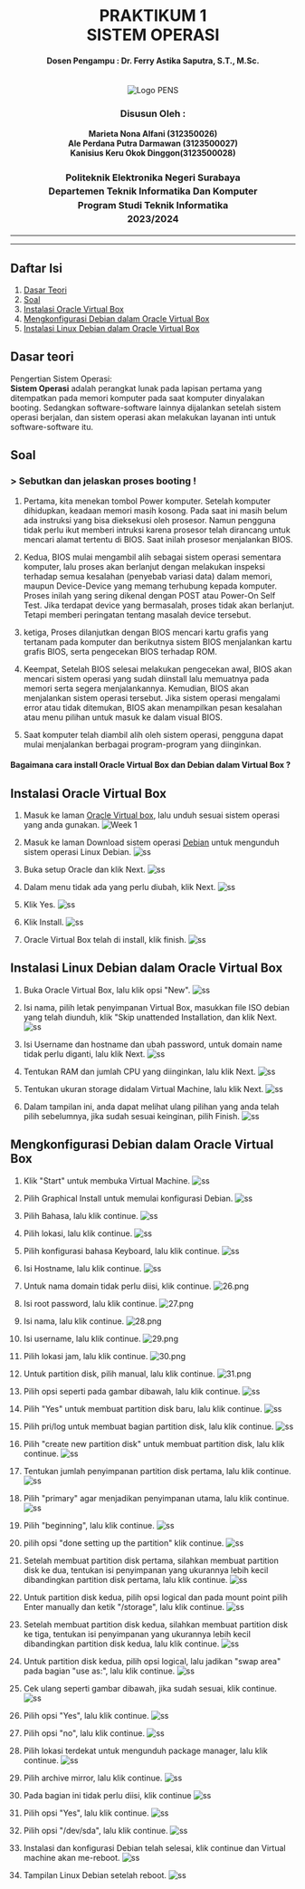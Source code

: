 <div align="center">
  <h1 style="text-align: center;font-weight: bold">PRAKTIKUM 1<br>SISTEM OPERASI</h1>
  <h4 style="text-align: center;">Dosen Pengampu : Dr. Ferry Astika Saputra, S.T., M.Sc.</h4>
</div>
<br />
<div align="center">
  <img src="https://upload.wikimedia.org/wikipedia/id/4/44/Logo_PENS.png" alt="Logo PENS">
  <h3 style="text-align: center;">Disusun Oleh : </h3>
  <p style="text-align: center;">
    <strong>Marieta Nona Alfani (312350026) </strong><br>
    <strong>Ale Perdana Putra Darmawan (3123500027) </strong><br>
    <strong>Kanisius Keru Okok Dinggon(3123500028)</strong>
  </p>
<h3 style="text-align: center;line-height: 1.5">Politeknik Elektronika Negeri Surabaya<br>Departemen Teknik Informatika Dan Komputer<br>Program Studi Teknik Informatika<br>2023/2024</h3>
  <hr><hr>
</div>

## Daftar Isi
1. [Dasar Teori](#Dasar-teori)
2. [Soal](#soal)
3. [Instalasi Oracle Virtual Box](#Instalasi-Oracle-Virtual-Box)
4. [Mengkonfigurasi Debian dalam Oracle Virtual Box](#Mengkonfigurasi-Debian-dalam-Oracle-Virtual-Box)
5. [Instalasi Linux Debian dalam Oracle Virtual Box](#Instalasi-Linux-Debian-dalam-Oracle-Virtual-Box)


## Dasar teori
Pengertian Sistem Operasi:</br>
<strong>Sistem Operasi</strong> adalah perangkat lunak pada lapisan pertama yang ditempatkan pada memori komputer pada saat komputer dinyalakan booting. Sedangkan software-software lainnya dijalankan setelah sistem operasi berjalan, dan sistem operasi akan melakukan layanan inti untuk software-software itu.

## Soal
#### <h3> > Sebutkan dan jelaskan proses booting !</h3>
1. Pertama, kita menekan tombol Power komputer. Setelah komputer dihidupkan, keadaan memori masih kosong. Pada saat ini masih belum ada instruksi yang bisa dieksekusi oleh prosesor. Namun pengguna tidak perlu ikut memberi intruksi karena prosesor telah dirancang untuk mencari alamat tertentu di BIOS. Saat inilah prosesor menjalankan BIOS.

2. Kedua, BIOS mulai mengambil alih sebagai sistem operasi sementara komputer, lalu proses akan berlanjut dengan melakukan inspeksi terhadap semua kesalahan (penyebab variasi data) dalam memori, maupun Device-Device yang memang terhubung kepada komputer. Proses inilah yang sering dikenal dengan POST atau Power-On Self Test. Jika terdapat device yang bermasalah, proses tidak akan berlanjut. Tetapi memberi peringatan tentang masalah device tersebut.

3. ketiga, Proses dilanjutkan dengan BIOS mencari kartu grafis yang tertanam pada komputer dan berikutnya sistem BIOS menjalankan kartu grafis BIOS, serta pengecekan BIOS terhadap ROM.

4. Keempat, Setelah BIOS selesai melakukan pengecekan awal, BIOS akan mencari sistem operasi yang sudah diinstall lalu memuatnya pada memori serta segera menjalankannya. Kemudian, BIOS akan menjalankan sistem operasi tersebut. Jika sistem operasi mengalami error atau tidak ditemukan, BIOS akan menampilkan pesan kesalahan atau menu pilihan untuk masuk ke dalam visual BIOS.

5. Saat komputer telah diambil alih oleh sistem operasi, pengguna dapat mulai menjalankan berbagai program-program yang diinginkan.


#### Bagaimana cara install Oracle Virtual Box dan Debian dalam Virtual Box ?

## Instalasi Oracle Virtual Box
1. Masuk ke laman [Oracle Virtual box](https://www.virtualbox.org/wiki/Downloads), lalu unduh sesuai sistem operasi yang anda gunakan.
![Week 1](Week1/01.jpeg)

2. Masuk ke laman Download sistem operasi [Debian](https://www.debian.org/download) untuk mengunduh sistem operasi Linux Debian.
   ![ss](ss/20.png)

3. Buka setup Oracle dan klik Next.
   ![ss](ss/21.jpeg)

4. Dalam menu tidak ada yang perlu diubah, klik Next.
   ![ss](ss/22.jpeg)

5. Klik Yes.
   ![ss](ss/23.jpeg)

6. Klik Install.
   ![ss](ss/24.jpeg)

7. Oracle Virtual Box telah di install, klik finish.
   ![ss](ss/25.jpeg)

## Instalasi Linux Debian dalam Oracle Virtual Box
1. Buka Oracle Virtual Box, lalu klik opsi "New".
![ss](ss/06.jpeg)

2. Isi nama, pilih letak penyimpanan Virtual Box, masukkan file ISO debian yang telah diunduh, klik "Skip unattended Installation, dan klik Next.
   ![ss](ss/07.jpeg)

3. Isi Username dan hostname dan ubah password, untuk domain name tidak perlu diganti, lalu klik Next. 
   ![ss](ss/11.jpeg)

4. Tentukan RAM dan jumlah CPU yang diinginkan, lalu klik Next.
   ![ss](ss/05.jpeg)

5. Tentukan ukuran storage didalam Virtual Machine, lalu klik Next.
   ![ss](ss/10.jpeg)

6. Dalam tampilan ini, anda dapat melihat ulang pilihan yang anda telah pilih sebelumnya, jika sudah sesuai keinginan, pilih Finish.
   ![ss](ss/13.jpeg)

## Mengkonfigurasi Debian dalam Oracle Virtual Box
1. Klik "Start" untuk membuka Virtual Machine.
![ss](ss/12.jpeg)

2. Pilih Graphical Install untuk memulai konfigurasi Debian.
   ![ss](ss/15.jpeg)

3. Pilih Bahasa, lalu klik continue.
   ![ss](ss/14.jpeg)

4. Pilih lokasi, lalu klik continue.
   ![ss](ss/17.jpeg)

5. Pilih konfigurasi bahasa Keyboard, lalu klik continue.
   ![ss](ss/18.jpeg)

6. Isi Hostname, lalu klik continue.
   ![ss](ss/19.png)

7. Untuk nama domain tidak perlu diisi, klik continue.
   ![26.png](/26.png)

9. Isi root password, lalu klik continue.
   ![27.png](/27.png)

10. Isi nama, lalu klik continue.
    ![28.png](/28.png)

11. Isi username, lalu klik continue.
    ![29.png](/29.png)

12. Pilih lokasi jam, lalu klik continue.
    ![30.png](/30.png)

13. Untuk partition disk, pilih manual, lalu klik continue.
    ![31.png](/31.png)

14. Pilih opsi seperti pada gambar dibawah, lalu klik continue.
    ![ss](ss/32.png)

15. Pilih "Yes" untuk membuat partition disk baru, lalu klik continue.
    ![ss](ss/33.png)

16. Pilih pri/log untuk membuat bagian partition disk, lalu klik continue.
    ![ss](ss/34.png)


17. Pilih "create new partition disk" untuk membuat partition disk, lalu klik continue.
    ![ss](ss/35.png)

18. Tentukan jumlah penyimpanan partition disk pertama, lalu klik continue.
    ![ss](ss/36.png)

19. Pilih "primary" agar menjadikan penyimpanan utama, lalu klik continue.
    ![ss](ss/37.png)

20. Pilih "beginning", lalu klik continue.
    ![ss](ss/38.png)


21. pilih opsi "done setting up the partition" klik continue.
    ![ss](ss/39.png)

22. Setelah membuat partition disk pertama, silahkan membuat partition disk ke dua, tentukan isi penyimpanan yang ukurannya lebih kecil dibandingkan partition disk pertama, lalu klik continue.
    ![ss](ss/40.png)


23. Untuk partition disk kedua, pilih opsi logical dan pada mount point pilih Enter manually dan ketik "/storage", lalu klik continue.
    ![ss](ss/41.png)

24. Setelah membuat partition disk kedua, silahkan membuat partition disk ke tiga, tentukan isi penyimpanan yang ukurannya lebih kecil dibandingkan partition disk kedua, lalu klik continue.
    ![ss](ss/42.png)

25. Untuk partition disk kedua, pilih opsi logical, lalu jadikan "swap area" pada bagian "use as:", lalu klik continue.
    ![ss](ss/43.png)

26. Cek ulang seperti gambar dibawah, jika sudah sesuai, klik continue.
    ![ss](ss/44.png)
    
28. Pilih opsi "Yes", lalu klik continue.
    ![ss](ss/45.png)

29. Pilih opsi "no", lalu klik continue.
    ![ss](ss/46.png)

30. Pilih lokasi terdekat untuk mengunduh package manager, lalu klik continue.
    ![ss](ss/47.png)

31. Pilih archive mirror, lalu klik continue.
    ![ss](ss/48.png)
    
33. Pada bagian ini tidak perlu diisi, klik continue
    ![ss](ss/49.png)

35. Pilih opsi "Yes", lalu klik continue.
    ![ss](ss/50.png)

37. Pilih opsi "/dev/sda", lalu klik continue.
    ![ss](ss/51.png)
    
39. Instalasi dan konfigurasi Debian telah selesai, klik continue dan Virtual machine akan me-reboot. 
    ![ss](ss/52.png)
    
41. Tampilan Linux Debian setelah reboot.
    ![ss](ss/53.png)
<!---
kanisiusdinggon/kanisiusdinggon is a ✨ special ✨ repository because its `README.md` (this file) appears on your GitHub profile.
You can click the Preview link to take a look at your changes.
--->
